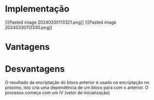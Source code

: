 # Implementação
![[Pasted image 20240330113321.png]]
![[Pasted image 20240330113330.png]]
# Vantagens
# Desvantagens

O resultado da encriptação do bloco anterior é usado na encriptação no próximo, isto cria uma dependência de um bloco para com o anterior.
O processo começa com um IV (vetor de inicialização)
